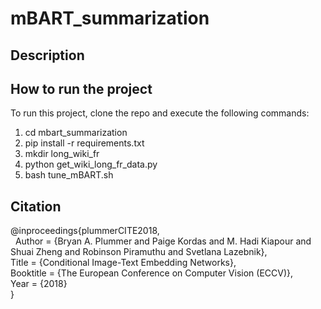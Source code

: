 # mBART_summarization

## Description




## How to run the project

To run this project, clone the repo and execute the following commands: 
1) cd mbart_summarization
2) pip install -r requirements.txt
3) mkdir long_wiki_fr 
4) python get_wiki_long_fr_data.py 
5) bash tune_mBART.sh


## Citation

@inproceedings{plummerCITE2018,<br/>
&nbsp; Author = {Bryan A. Plummer and Paige Kordas and M. Hadi Kiapour and Shuai Zheng and Robinson Piramuthu and Svetlana Lazebnik},<br/>
  Title = {Conditional Image-Text Embedding Networks},<br/>
  Booktitle  = {The European Conference on Computer Vision (ECCV)},<br/>
  Year = {2018}<br/>
}

